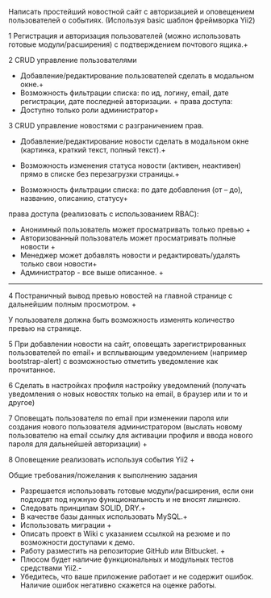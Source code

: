 Написать простейший новостной сайт с авторизацией и оповещением пользователей о событиях. (Используя basic шаблон фреймворка Yii2)

1 Регистрация и авторизация пользователей (можно использовать готовые
модули/расширения) с подтверждением почтового ящика.+

2 CRUD управление пользователями
- Добавление/редактирование пользователей сделать в модальном окне.+
- Возможность фильтрации списка: по ид, логину, email, дате регистрации, дате последней
авторизации. +
права доступа:
- Доступно только роли администратор+

3 CRUD управление новостями с разграничением прав.
- Добавление/редактирование новости сделать в модальном окне (картинка, краткий текст,
полный текст).+

- Возможность изменения статуса новости (активен, неактивен) прямо в списке без
перезагрузки страницы.+
- Возможность фильтрации списка: по дате добавления (от – до), названию, описанию,
статусу+

права доступа (реализовать с использованием RBAC):
- Анонимный пользователь может просматривать только превью +
- Авторизованный пользователь может просматривать полные новости +
- Менеджер может добавлять новости и редактировать/удалять только свои новости+
- Администратор - все выше описанное. +
--------------------------------------------------------
4 Постраничный вывод превью новостей на главной странице с дальнейшим полным
просмотром. +

У пользователя должна быть возможность изменять количество превью на
странице.

5 При добавлении новости на сайт, оповещать зарегистрированных пользователей по email+ 
и
всплывающим уведомлением (например bootstrap-alert) с возможностью отметить
уведомление как прочитанное.

6 Сделать в настройках профиля настройку уведомлений (получать уведомления о новых
новостях только на email, в браузер или и то и другое)

7 Оповещать пользователя по email при изменении пароля или создания нового
пользователя администратором (выслать новому пользователю на email ссылку для
активации профиля и ввода нового пароля для дальнейшей авторизации) +

8 Оповещение реализовать используя события Yii2 +

Общие требования/пожелания к выполнению задания

- Разрешается использовать готовые модули/расширения, если они подходят под нужную
функциональность и не вносят лишнюю.
- Следовать принципам SOLID, DRY.+
- В качестве базы данных использовать MySQL.+
- Использовать миграции  +
- Описать проект в Wiki с указанием ссылкой на резюме и по
возможности доступами к демо.
- Работу разместить на репозиторие GitHub или Bitbucket. +
- Плюсом будет наличие функциональных и модульных тестов средствами Yii2.-
- Убедитесь, что ваше приложение работает и не содержит ошибок. Наличие ошибок
негативно скажется на оценке работы.